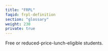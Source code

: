 ```yaml
---
title: "FRPL"
faqid: frpl-definition
section: "glossary" 
weight: 230
private: true
---
```

Free or reduced-price-lunch-eligible students.